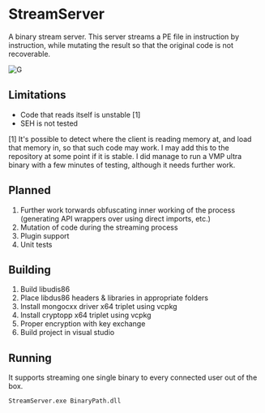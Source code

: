 # StreamServer
A binary stream server. This server streams a PE file in instruction by instruction, while mutating the result so that the 
original code is not recoverable.

![G](https://i.imgur.com/h72lzH7.gif)

## Limitations
* Code that reads itself is unstable [1]  
* SEH is not tested  

[1] It's possible to detect where the client is reading memory at, and load that memory in, so that such code may work. I may 
add this to the repository at some point if it is stable. I did manage to run a VMP ultra binary with a few minutes of testing, 
although it needs further work.

## Planned
1) Further work torwards obfuscating inner working of the process (generating API wrappers over using direct imports, etc.)
2) Mutation of code during the streaming process
3) Plugin support
4) Unit tests

## Building
1) Build libudis86
2) Place libdus86 headers & libraries in appropriate folders
3) Install mongocxx driver x64 triplet using vcpkg
4) Install cryptopp x64 triplet using vcpkg
5) Proper encryption with key exchange
6) Build project in visual studio

## Running
It supports streaming one single binary to every connected user out of the box.

```
StreamServer.exe BinaryPath.dll
```
